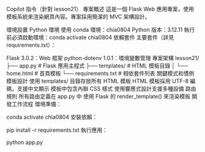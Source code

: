 Copilot 指令（針對 lesson21）
專案概述
這是一個 Flask Web 應用專案，使用模板系統來渲染網頁內容。專案採用簡潔的 MVC 架構設計。

環境設置
Python 環境
使用 conda 環境：chia0804
Python 版本：3.12.11
執行前必須啟動環境：conda activate chia0804
依賴套件
主要套件（詳見 requirements.txt）：

Flask 3.0.2：Web 框架
python-dotenv 1.0.1：環境變數管理
專案架構
lesson21/
├── app.py              # Flask 應用主程式
├── templates/          # HTML 模板目錄
│   └── home.html      # 首頁模板
└── requirements.txt    # 相依套件列表
關鍵模式和慣例
模板設計
使用 templates/ 目錄存放所有 HTML 模板
HTML 模板採用 UTF-8 編碼，支援中文顯示
模板中包含內聯 CSS 樣式
使用響應式設計支援多種設備
路由規則
所有路由定義在 app.py 中
使用 Flask 的 render_template() 來渲染模板
開發工作流程
環境準備：

conda activate chia0804
安裝依賴：

pip install -r requirements.txt
執行應用：

python app.py